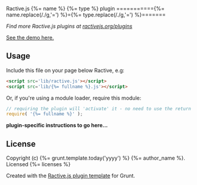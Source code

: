 Ractive.js {%= name %} {%= type %} plugin
==========={%= name.replace(/./g,'=') %}={%= type.replace(/./g,'=') %}=======

*Find more Ractive.js plugins at [ractivejs.org/plugins](http://ractivejs.org/plugins)*

[See the demo here.](TODO)

Usage
-----

Include this file on your page below Ractive, e.g:

```html
<script src='lib/ractive.js'></script>
<script src='lib/{%= fullname %}.js'></script>
```

Or, if you're using a module loader, require this module:

```js
// requiring the plugin will 'activate' it - no need to use the return value
require( '{%= fullname %}' );
```

**plugin-specific instructions to go here...**



License
-------

Copyright (c) {%= grunt.template.today('yyyy') %} {%= author_name %}. Licensed {%= licenses %}

Created with the [Ractive.js plugin template](https://github.com/ractivejs/plugin-template) for Grunt.
